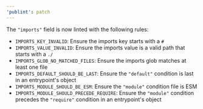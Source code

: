 ```yaml
---
'publint': patch
---
```


The `"imports"` field is now linted with the following rules:

- `IMPORTS_KEY_INVALID`: Ensure the imports key starts with a `#`
- `IMPORTS_VALUE_INVALID`: Ensure the imports value is a valid path that starts with a `./`
- `IMPORTS_GLOB_NO_MATCHED_FILES`: Ensure the imports glob matches at least one file
- `IMPORTS_DEFAULT_SHOULD_BE_LAST`: Ensure the `"default"` condition is last in an entrypoint's object
- `IMPORTS_MODULE_SHOULD_BE_ESM`: Ensure the `"module"` condition file is ESM
- `IMPORTS_MODULE_SHOULD_PRECEDE_REQUIRE`: Ensure the `"module"` condition precedes the `"require"` condition in an entrypoint's object
